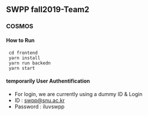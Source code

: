 ## SWPP fall2019-Team2 
### COSMOS

#### How to Run
```
 cd frontend
 yarn install
 yarn run backedn
 yarn start
```
#### temporarily User Authentification
- For login, we are currently using a dummy ID & Login 
- ID : swpp@snu.ac.kr
- Password : iluvswpp

